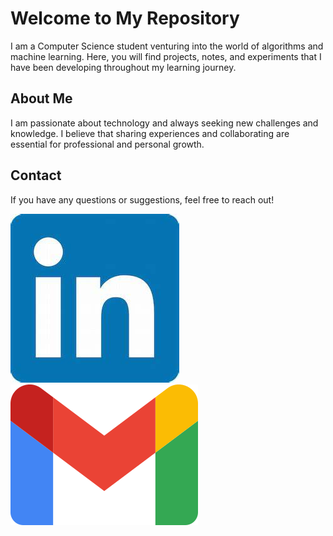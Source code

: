 # Welcome to My Repository

I am a Computer Science student venturing into the world of algorithms and machine learning. Here, you will find projects, notes, and experiments that I have been developing throughout my learning journey.

## About Me

I am passionate about technology and always seeking new challenges and knowledge. I believe that sharing experiences and collaborating are essential for professional and personal growth.

## Contact

If you have any questions or suggestions, feel free to reach out!

[![pub package](OIP.jpg)](www.linkedin.com/in/beatrizf-martins) 
[![Gmail](Gmail_icon_(2020).svg.png)](mailto:beatrizmartins.conta@gmail.com)

